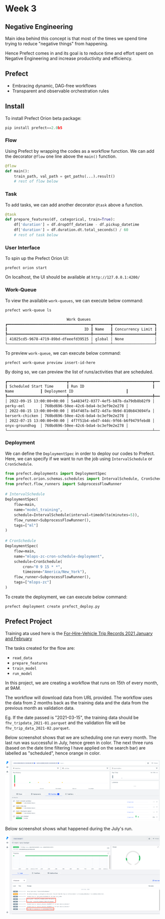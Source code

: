 # Week 3

## Negative Engineering
Main idea behind this concept is that most of the times we spend time trying to reduce "negative things" from happening. 

Hence Prefect comes in and its goal is to reduce time and effort spent on Negative Engineering and increase productivity and efficiency. 

## Prefect
- Embracing dynamic, DAG-free workflows
- Transparent and observable orchestration rules

## Install
To install Prefect Orion beta package:
```python
pip install prefect==2.0b5
```

### Flow
Using Prefect by wrapping the codes as a workflow function. We can add the decorator `@flow` one line above the `main()` function.
```python
@flow
def main():
    train_path, val_path = get_paths(...).result()
    # rest of flow below
```

### Task
To add tasks, we can add another decorator `@task` above a function.
```python
@task
def prepare_features(df, categorical, train=True):
    df['duration'] = df.dropOff_datetime - df.pickup_datetime
    df['duration'] = df.duration.dt.total_seconds() / 60
    # rest of task below
```

### User Interface
To spin up the Prefect Orion UI:
```
prefect orion start
```
On localhost, the UI should be available at `http://127.0.0.1:4200/`

### Work-Queue
To view the available `work-queues`, we can execute below command:

```
prefect work-queue ls
```

```
                            Work Queues                             
┏━━━━━━━━━━━━━━━━━━━━━━━━━━━━━━━━━━━━━━┳━━━━━━━━┳━━━━━━━━━━━━━━━━━━━┓
┃                                   ID ┃ Name   ┃ Concurrency Limit ┃
┡━━━━━━━━━━━━━━━━━━━━━━━━━━━━━━━━━━━━━━╇━━━━━━━━╇━━━━━━━━━━━━━━━━━━━┩
│ 41025cd5-9678-4719-89bd-dfeeefd39515 │ global │ None              │
└──────────────────────────────────────┴────────┴───────────────────┘
```


To preview `work-queue`, we can execute below command:
```
prefect work-queue preview insert-id-here
```
By doing so, we can preview the list of runs/activities that are scheduled. 

```
┏━━━━━━━━━━━━━━━━━━━━━━━━━━━┳━━━━━━━━━━━━━━━━━━━━━━━━━━━━━━━━━━━━━━┳━━━━━━━━━━━━━━━━━┳━━━━━━━━━━━━━━━━━━━━━━━━━━━━━━━━━━━━━━┓
┃ Scheduled Start Time      ┃ Run ID                               ┃ Name            ┃ Deployment ID                        ┃
┡━━━━━━━━━━━━━━━━━━━━━━━━━━━╇━━━━━━━━━━━━━━━━━━━━━━━━━━━━━━━━━━━━━━╇━━━━━━━━━━━━━━━━━╇━━━━━━━━━━━━━━━━━━━━━━━━━━━━━━━━━━━━━━┩
│ 2022-09-15 13:00:00+00:00 │ 5a4834f2-0377-4ef5-b87b-da79db8b82f9 │ perky-eel       │ 760bd696-50ee-42c6-bda4-bc3ef9e2e278 │
│ 2022-08-15 13:00:00+00:00 │ 854f407a-bd72-4d7a-9b9d-810b843694fa │ berserk-chicken │ 760bd696-50ee-42c6-bda4-bc3ef9e2e278 │
│ 2022-07-15 13:00:00+00:00 │ 4f7f51b4-ebd7-44dc-9f66-b6f9479febd8 │ onyx-groundhog  │ 760bd696-50ee-42c6-bda4-bc3ef9e2e278 │
└───────────────────────────┴──────────────────────────────────────┴─────────────────┴──────────────────────────────────────┘
```

### Deployment
We can define the `DeploymentSpec` in order to deploy our codes to Prefect. Here, we can specify if we want to run the job using `IntervalSchedule` or `CronSchedule`. 

```python
from prefect.deployments import DeploymentSpec
from prefect.orion.schemas.schedules import IntervalSchedule, CronSchedule
from prefect.flow_runners import SubprocessFlowRunner

# IntervalSchedule
DeploymentSpec(
    flow=main,
    name="model_training",
    schedule=IntervalSchedule(interval=timedelta(minutes=5)),
    flow_runner=SubprocessFlowRunner(),
    tags=["ml"]
)

# CronSchedule
DeploymentSpec(
    flow=main,
    name="mlops-zc-cron-schedule-deployment",
    schedule=CronSchedule(
        cron="0 9 15 * *",
        timezone="America/New_York"),
    flow_runner=SubprocessFlowRunner(),
    tags=["mlops-zc"]
)

```
To create the deployment, we can execute below command:

```
prefect deployment create prefect_deploy.py
```

## Prefect Project 
Training ata used here is the [For-Hire-Vehicle Trip Records 2021 January and February](https://d37ci6vzurychx.cloudfront.net/trip-data/fhv_tripdata_2021-01.parquet)

The tasks created for the flow are:
- `read_data`
- `prepare_features`
- `train_model`
- `run_model`

In this project, we are creating a workflow that runs on 15th of every month, at 9AM. 

The workflow will download data from URL provided. The workflow uses the data from 2 months back as the training data and the data from the previous month as validation data.

Eg. If the date passed is "2021-03-15", the training data should be `fhv_tripdata_2021-01.parquet` and the validation file will be `fhv_trip_data_2021-02.parquet`.

Below screenshot shows that we are scheduling one run every month. The last run was successful in July, hence green in color. The next three runs (based on the date time filtering I have applied on the search bar) are labelled as "scheduled", hence orange in color. 
<p align="center">
    <img src="prefect_a.png">
</p>

Below screenshot shows what happened during the July's run.
<p align="center">
    <img src="prefect_b.png">
</p>